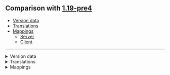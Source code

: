 ## Comparison with [1.19-pre4](https://github.com/PixiGeko/Minecraft-generated-data/tree/1.19-pre4)

- [Version data](#version-data)
- [Translations](#translations)
- [Mappings](#mappings)
  - [Server](#server)
  - [Client](#client)

<hr/>
<details><summary>Version data</summary>
<table><tr><th></th><th align="left">1.19-pre4</th><th>1.19-pre5</th></tr><tr><td>World version</td><td><code>3101</code></td><td><code>3102</code></td></tr><tr><td>Protocol version</td><td><code>1073741912</code></td><td><code>1073741913</code></td></tr></table>
</details>
<details><summary>Translations</summary>
<details>
<summary>
Keys
</summary>

```diff
+ chat.disabled.profile.moreInfo: Chat not allowed by account settings. Cannot send or view messages.
+ subtitles.block.sculk.charge: Sculk bubbles
+ subtitles.block.sculk.spread: Sculk spreads
```

</details>
<details>
<summary>
Changes
</summary>

```
chat.disabled.profile: Chat not allowed by account settings. Cannot send messagePress '%s' again for more information
```

</details>
</details>
<details><summary>Mappings</summary>
<h2>Server</h2>
<details>
<summary>
Classes
</summary>

```diff
+ net.minecraft.world.level.chunk.PalettedContainer$Strategy
- net.minecraft.world.level.chunk.PalettedContainer$Strategy$1
+ net.minecraft.world.level.chunk.PalettedContainer$Strategy$2
- net.minecraft.world.level.chunk.PalettedContainerRO
- net.minecraft.world.level.chunk.PalettedContainerRO$Unpacker
```

</details>
<details>
<summary>
Changes
</summary>

```
XXX.animal.allay.Allay +1M
```
```
XXX.levelgen.presets.WorldPreset +1M
```

</details>




































































































































































































































































































































































































































































































































































































































































































































































































































































































































































































































































































































































































































































































<details>
<summary>
net.minecraft.world.entity.animal.allay.Allay
</summary>

```diff
- Vec3 getLeashOffset()
```

</details>

























































































































































































































































































































































































































































































































































































































































































































































































































































































































































<details>
<summary>
net.minecraft.world.level.levelgen.presets.WorldPreset
</summary>

```diff
- DataResult requireOverworld(WorldPreset)
```

</details>








































































































































































































































































































































<h2>Client</h2>
<details>
<summary>
Classes
</summary>

```diff
+ net.minecraft.world.level.chunk.PalettedContainer$Strategy
- net.minecraft.world.level.chunk.PalettedContainer$Strategy$1
+ net.minecraft.world.level.chunk.PalettedContainer$Strategy$2
- net.minecraft.world.level.chunk.PalettedContainerRO
- net.minecraft.world.level.chunk.PalettedContainerRO$Unpacker
```

</details>
<details>
<summary>
Changes
</summary>

```
XXX.minecraft.client.Minecraft +30M -29M
```
```
XXX.minecraft.client.Minecraft$ChatStatus +2P
```
```
XXX.client.gui.Gui +2M | +1P
```
```
XXX.gui.screens.ConfirmLinkScreen +1M
```
```
XXX.minecraft.nbt.StringTag -1P
```
```
XXX.animal.allay.Allay +1M
```
```
XXX.levelgen.presets.WorldPreset +1M
```

</details>













































































































































































































































































<details>
<summary>
net.minecraft.client.Minecraft
</summary>

```diff
+ boolean lambda$tick$35()
- boolean lambda$tick$36()
+ ChunkProgressListener lambda$doWorldLoad$36(int)
- ChunkProgressListener lambda$doWorldLoad$37(int)
+ CompletionStage lambda$delayTextureReload$47(CompletableFuture)
- CompletionStage lambda$delayTextureReload$48(CompletableFuture)
+ IntegratedServer lambda$doWorldLoad$37(LevelStorageSource$LevelStorageAccess,PackRepository,WorldStem,Services,Thread)
- IntegratedServer lambda$doWorldLoad$38(LevelStorageSource$LevelStorageAccess,PackRepository,WorldStem,Services,Thread)
+ PackResources lambda$adaptV3$51(Supplier)
- PackResources lambda$adaptV3$52(Supplier)
+ PackResources lambda$adaptV4$52(Supplier)
- PackResources lambda$adaptV4$53(Supplier)
+ String lambda$doWorldLoad$38(WorldStem)
- String lambda$doWorldLoad$39(WorldStem)
+ String lambda$fillSystemReport$40(String)
+ String lambda$fillSystemReport$41(Minecraft)
- String lambda$fillSystemReport$41(String)
+ String lambda$fillSystemReport$42()
- String lambda$fillSystemReport$42(Minecraft)
- String lambda$fillSystemReport$45()
+ String lambda$fillSystemReport$45(Options)
+ String lambda$fillSystemReport$46(LanguageManager)
- String lambda$fillSystemReport$46(Options)
- String lambda$fillSystemReport$47(LanguageManager)
+ Style lambda$debugClientMetricsStart$26(Path,Style)
- Style lambda$debugClientMetricsStart$27(Path,Style)
+ Style lambda$grabHugeScreenshot$50(File,Style)
- Style lambda$grabHugeScreenshot$51(File,Style)
+ Style lambda$grabPanoramixScreenshot$49(File,Style)
- Style lambda$grabPanoramixScreenshot$50(File,Style)
+ void lambda$debugClientMetricsStart$24(Consumer,double,int)
- void lambda$debugClientMetricsStart$25(Consumer,double,int)
+ void lambda$debugClientMetricsStart$25(Consumer,ProfileResults)
- void lambda$debugClientMetricsStart$26(Consumer,ProfileResults)
+ void lambda$debugClientMetricsStart$27(Consumer,Component)
- void lambda$debugClientMetricsStart$28(Consumer,Component)
+ void lambda$debugClientMetricsStart$28(Consumer,Path)
- void lambda$debugClientMetricsStart$29(Consumer,Path)
+ void lambda$debugClientMetricsStart$29(SystemReport,Consumer,List)
+ void lambda$debugClientMetricsStart$30(Consumer,Path)
- void lambda$debugClientMetricsStart$30(SystemReport,Consumer,List)
+ void lambda$debugClientMetricsStart$31(Consumer,CompletableFuture,CompletableFuture)
- void lambda$debugClientMetricsStart$31(Consumer,Path)
- void lambda$debugClientMetricsStart$32(Consumer,CompletableFuture,CompletableFuture)
+ void lambda$debugClientMetricsStart$32(ProfileResults)
+ void lambda$debugClientMetricsStart$33(Consumer,ProfileResults)
- void lambda$debugClientMetricsStart$33(ProfileResults)
- void lambda$debugClientMetricsStart$34(Consumer,ProfileResults)
+ void lambda$doWorldLoad$39(Component)
- void lambda$doWorldLoad$40(Component)
+ void lambda$grabPanoramixScreenshot$48(Component)
- void lambda$grabPanoramixScreenshot$49(Component)
- void lambda$openChatScreen$22(boolean)
+ void lambda$runTick$22(CompletableFuture)
- void lambda$runTick$23(CompletableFuture)
+ void lambda$runTick$23(TimerQuery)
- void lambda$runTick$24(TimerQuery)
+ void lambda$tick$34()
- void lambda$tick$35()
```

</details>










































<details>
<summary>
net.minecraft.client.gui.Gui
</summary>

```diff
- boolean isShowingChatDisabledByPlayer()
- void setChatDisabledByPlayerShown(boolean)
```

</details>


































































<details>
<summary>
net.minecraft.client.gui.screens.ConfirmLinkScreen
</summary>

```diff
- void <init>(BooleanConsumer,Component,String,boolean)
```

</details>






































































































































































































































































































































































































































































































































































































































































































































































































































































































































































































































































































































































































































































































































































































































































































































































































































































































































































































<details>
<summary>
net.minecraft.world.entity.animal.allay.Allay
</summary>

```diff
- Vec3 getLeashOffset()
```

</details>

























































































































































































































































































































































































































































































































































































































































































































































































































































































































































<details>
<summary>
net.minecraft.world.level.levelgen.presets.WorldPreset
</summary>

```diff
- DataResult requireOverworld(WorldPreset)
```

</details>
</details>